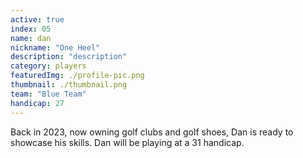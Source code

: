 ```yaml
---
active: true
index: 05
name: dan
nickname: "One Heel"
description: "description"
category: players
featuredImg: ./profile-pic.png
thumbnail: ./thumbnail.png
team: "Blue Team"
handicap: 27
---
```


Back in 2023, now owning golf clubs and golf shoes, Dan is ready to showcase his skills. Dan will be playing at a 31 handicap.
